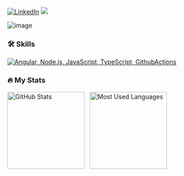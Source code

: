 [![LinkedIn](https://img.shields.io/badge/-LinkedIn-0077B5?style=flat-square&logo=linkedin&logoColor=white)](https://www.linkedin.com/in/franco-androetto/)
![](https://komarev.com/ghpvc/?username=androetto&color=green)

![image](https://github.com/androetto/androetto/assets/13305254/c6a9e6bd-df55-478a-9916-b237f1db0226)



### :hammer_and_wrench: Skills

[![Angular, Node.js, JavaScript, TypeScript, GithubActions](https://skillicons.dev/icons?i=angular,nodejs,js,ts,githubactions)](https://skillicons.dev)

### 🔥 My Stats


<p>
    <img height=175 alt="GitHub Stats" src="https://github-readme-stats.vercel.app/api?username=androetto&show_icons=true&count_private=true&theme=dark" />&nbsp;&nbsp;
    <img height=175 alt="Most Used Languages" src="https://github-readme-stats.vercel.app/api/top-langs/?username=androetto&layout=compact&theme=dark" />&nbsp;&nbsp;
</p>

###




<!--
**androetto/androetto** is a ✨ _special_ ✨ repository because its `README.md` (this file) appears on your GitHub profile.

Here are some ideas to get you started:

- 🔭 I’m currently working on ...
- 🌱 I’m currently learning ...
- 👯 I’m looking to collaborate on ...
- 🤔 I’m looking for help with ...
- 💬 Ask me about ...
- 📫 How to reach me: ...
- 😄 Pronouns: ...
- ⚡ Fun fact: ...
-->
